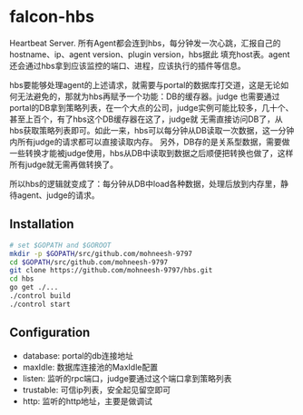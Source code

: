 falcon-hbs
==========

Heartbeat Server. 所有Agent都会连到hbs，每分钟发一次心跳，汇报自己的hostname、ip、agent version、plugin version，hbs据此
填充host表。agent还会通过hbs拿到应该监控的端口、进程，应该执行的插件等信息。

hbs要能够处理agent的上述请求，就需要与portal的数据库打交道，这是无论如何无法避免的，那就为hbs再赋予一个功能：DB的缓存器。judge
也需要通过portal的DB拿到策略列表，在一个大点的公司，judge实例可能比较多，几十个、甚至上百个，有了hbs这个DB缓存器在这了，judge就
无需直接访问DB了，从hbs获取策略列表即可。如此一来，hbs可以每分钟从DB读取一次数据，这一分钟内所有judge的请求都可以直接读取内存。
另外，DB存的是关系型数据，需要做一些转换才能被judge使用，hbs从DB中读取到数据之后顺便把转换也做了，这样所有judge就无需再做转换了。

所以hbs的逻辑就变成了：每分钟从DB中load各种数据，处理后放到内存里，静待agent、judge的请求。

## Installation

```bash
# set $GOPATH and $GOROOT
mkdir -p $GOPATH/src/github.com/mohneesh-9797
cd $GOPATH/src/github.com/mohneesh-9797
git clone https://github.com/mohneesh-9797/hbs.git
cd hbs
go get ./...
./control build
./control start
```

## Configuration

- database: portal的db连接地址
- maxIdle: 数据库连接池的MaxIdle配置
- listen: 监听的rpc端口，judge要通过这个端口拿到策略列表
- trustable: 可信ip列表，安全起见留空即可
- http: 监听的http地址，主要是做调试
